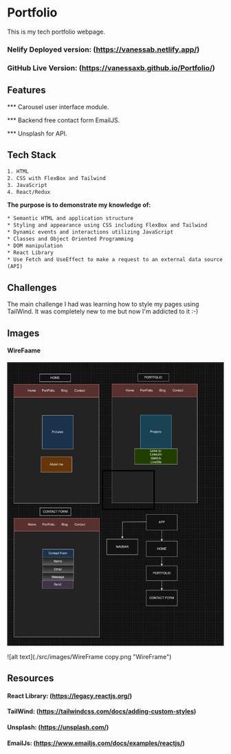 # Portfolio
This is my tech portfolio webpage.

### Nelify Deployed version: (https://vanessab.netlify.app/)

### GitHub Live Version: (https://vanessaxb.github.io/Portfolio/)

## Features

*** Carousel user interface module.

*** Backend free contact form EmailJS.

*** Unsplash for API.

## Tech Stack
    1. HTML
    2. CSS with FlexBox and Tailwind
    3. JavaScript
    4. React/Redux 

**The purpose is to demonstrate my knowledge of:**

    * Semantic HTML and application structure
    * Styling and appearance using CSS including FlexBox and Tailwind
    * Dynamic events and interactions utilizing JavaScript
    * Classes and Object Oriented Programming
    * DOM manipulation
    * React Library
    * Use Fetch and UseEffect to make a request to an external data source (API)
    

## Challenges
The main challenge I had was learning how to style my pages using TailWind. It was completely new to me but now I'm addicted to it :-)


## Images
#### WireFaame
![alt text](./src/images/WireFrame.png "WireFrame")

![alt text](./src/images/WireFrame copy.png "WireFrame")


## Resources
#### React Library: (https://legacy.reactjs.org/)

#### TailWind: (https://tailwindcss.com/docs/adding-custom-styles)

#### Unsplash: (https://unsplash.com/)

#### EmailJs: (https://www.emailjs.com/docs/examples/reactjs/)